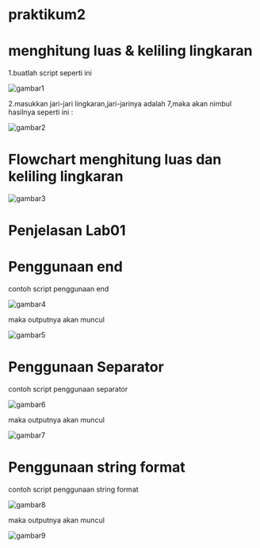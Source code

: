# praktikum2

# menghitung luas & keliling lingkaran
<p>1.buatlah script seperti ini<p>

![gambar1](gambar1)

<p>2.masukkan jari-jari lingkaran,jari-jarinya adalah 7,maka akan nimbul hasilnya seperti 
ini :

![gambar2](gambar2)

# Flowchart menghitung luas dan keliling lingkaran

![gambar3](flowchart)

# Penjelasan Lab01
# Penggunaan end
<p>contoh script penggunaan end

![gambar4](gambar3)	
<p>maka outputnya akan muncul

![gambar5](gambar4)

# Penggunaan Separator
<p>contoh script penggunaan separator

![gambar6](gambar7)	
<p>maka outputnya akan muncul

![gambar7](gambar8)	

# Penggunaan string format
<p>contoh script penggunaan string format

![gambar8](gambar5)
<p>maka outputnya akan muncul

![gambar9](gambar6)	











